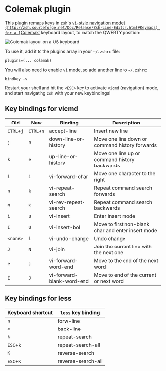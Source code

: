 # Colemak plugin

This plugin remaps keys in `zsh`'s
[`vi`-style navigation mode`](http://zsh.sourceforge.net/Doc/Release/Zsh-Line-Editor.html#Keymaps)
for a [`Colemak`](https://colemak.com/) keyboard layout, to match the QWERTY
position:

![`Colemak layout on a US keyboard`](https://colemak.com/wiki/images/6/6c/Colemak2.png)

To use it, add it to the plugins array in your `~/.zshrc` file:

```
plugins=(... colemak)
```

You will also need to enable `vi` mode, so add another line to `~/.zshrc`:

```
bindkey -v
```

Restart your shell and hit the `<ESC>` key to activate `vicmd` (navigation)
mode, and start navigating `zsh` with your new keybindings!

## Key bindings for vicmd

| Old        | New        | Binding                   | Description                                        |
| ---------- | ---------- | ------------------------- | -------------------------------------------------- |
| `CTRL`+`j` | `CTRL`+`n` | accept-line               | Insert new line                                    |
| `j`        | `n`        | down-line-or-history      | Move one line down or command history forwards     |
| `k`        | `e`        | up-line-or-history        | Move one line up or command history backwards      |
| `l`        | `i`        | vi-forward-char           | Move one character to the right                    |
| `n`        | `k`        | vi-repeat-search          | Repeat command search forwards                     |
| `N`        | `K`        | vi-rev-repeat-search      | Repeat command search backwards                    |
| `i`        | `u`        | vi-insert                 | Enter insert mode                                  |
| `I`        | `U`        | vi-insert-bol             | Move to first non-blank char and enter insert mode |
| `<none>`   | `l`        | vi-undo-change            | Undo change                                        |
| `J`        | `N`        | vi-join                   | Join the current line with the next one            |
| `e`        | `j`        | vi-forward-word-end       | Move to the end of the next word                   |
| `E`        | `J`        | vi-forward-blank-word-end | Move to end of the current or next word            |

## Key bindings for less

| Keyboard shortcut | `less` key binding |
| ----------------- | ------------------ |
| `n`               | forw-line          |
| `e`               | back-line          |
| `k`               | repeat-search      |
| `ESC`+`k`         | repeat-search-all  |
| `K`               | reverse-search     |
| `ESC`+`K`         | reverse-search-all |
